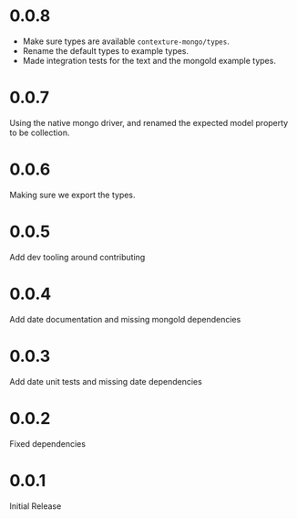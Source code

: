 ﻿# 0.0.8
- Make sure types are available `contexture-mongo/types`.
- Rename the default types to example types.
- Made integration tests for the text and the mongoId example types.

# 0.0.7
Using the native mongo driver, and renamed the expected model property
to be collection.

# 0.0.6
Making sure we export the types.

# 0.0.5
Add dev tooling around contributing

# 0.0.4
Add date documentation and missing mongoId dependencies

# 0.0.3
Add date unit tests and missing date dependencies

# 0.0.2
Fixed dependencies

# 0.0.1
Initial Release
